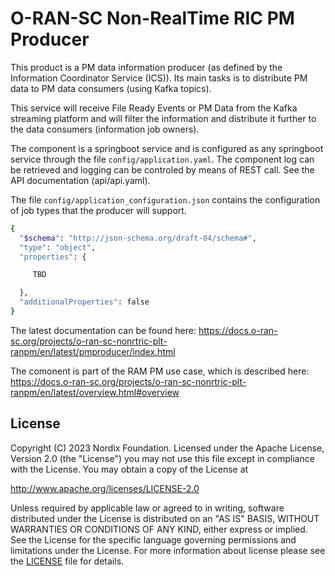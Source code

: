 # O-RAN-SC Non-RealTime RIC PM Producer


This product is a PM data information producer (as defined by the Information Coordinator Service (ICS)). Its main tasks is to distribute PM data to PM data consumers (using Kafka topics).

This service will receive File Ready Events or PM Data from the Kafka streaming platform and will filter the information and distribute it further to the data consumers (information job owners).

The component is a springboot service and is configured as any springboot service through the file `config/application.yaml`. The component log can be retrieved and logging can be controled by means of REST call. See the API documentation (api/api.yaml).

The file `config/application_configuration.json` contains the configuration of job types that the producer will support.



```sh
{
  "$schema": "http://json-schema.org/draft-04/schema#",
  "type": "object",
  "properties": {

     TBD

  },
  "additionalProperties": false
}
```

The latest documentation can be found here:
https://docs.o-ran-sc.org/projects/o-ran-sc-nonrtric-plt-ranpm/en/latest/pmproducer/index.html


The comonent is part of the RAM PM use case, which is described here:
https://docs.o-ran-sc.org/projects/o-ran-sc-nonrtric-plt-ranpm/en/latest/overview.html#overview


## License

Copyright (C) 2023 Nordix Foundation. Licensed under the Apache License, Version 2.0 (the "License") you may not use this file except in compliance with the License. You may obtain a copy of the License at

http://www.apache.org/licenses/LICENSE-2.0

Unless required by applicable law or agreed to in writing, software distributed under the License is distributed on an "AS IS" BASIS, WITHOUT WARRANTIES OR CONDITIONS OF ANY KIND, either express or implied. See the License for the specific language governing permissions and limitations under the License.
For more information about license please see the [LICENSE](LICENSE.txt) file for details.
